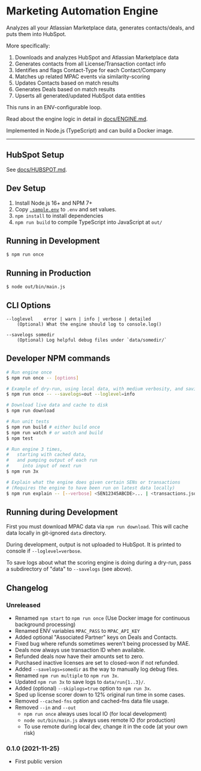 # Marketing Automation Engine

Analyzes all your Atlassian Marketplace data, generates contacts/deals, and puts them into HubSpot.

More specifically:

1. Downloads and analyzes HubSpot and Atlassian Marketplace data
2. Generates contacts from all License/Transaction contact info
3. Identifies and flags Contact-Type for each Contact/Company
4. Matches up related MPAC events via similarity-scoring
5. Updates Contacts based on match results
6. Generates Deals based on match results
7. Upserts all generated/updated HubSpot data entities

This runs in an ENV-configurable loop.

Read about the engine logic in detail in [docs/ENGINE.md](./docs/ENGINE.md).

Implemented in Node.js (TypeScript) and can build a Docker image.

---

## HubSpot Setup

See [docs/HUBSPOT.md](./docs/HUBSPOT.md).

## Dev Setup

1. Install Node.js 16+ and NPM 7+
2. Copy [`.sample.env`](./.sample.env) to `.env` and set values.
3. `npm install` to install dependencies
4. `npm run build` to compile TypeScript into JavaScript at `out/`


## Running in Development

    $ npm run once


## Running in Production

    $ node out/bin/main.js


## CLI Options

    --loglevel    error | warn | info | verbose | detailed
        (Optional) What the engine should log to console.log()

    --savelogs somedir
        (Optional) Log helpful debug files under `data/somedir/`

## Developer NPM commands

```sh
# Run engine once
$ npm run once -- [options]

# Example of dry-run, using local data, with medium verbosity, and saving engine logs to './data/out'
$ npm run once -- --savelogs=out --loglevel=info

# Download live data and cache to disk
$ npm run download

# Run unit tests
$ npm run build # either build once
$ npm run watch # or watch and build
$ npm test

# Run engine 3 times,
#   starting with cached data,
#   and pumping output of each run
#     into input of next run
$ npm run 3x

# Explain what the engine does given certain SENs or transactions
# (Requires the engine to have been run on latest data locally)
$ npm run explain -- [--verbose] <SEN12345ABCDE>... | <transactions.json>
```


## Running during Development

First you must download MPAC data via `npm run download`. This will cache data locally in git-ignored `data` directory.

During development, output is not uploaded to HubSpot. It is printed to console if `--loglevel=verbose`.

To save logs about what the scoring engine is doing during a dry-run, pass a subdirectory of "data" to `--savelogs` (see above).


## Changelog

### Unreleased

- Renamed `npm start` to `npm run once` (Use Docker image for continuous background processing)
- Renamed ENV variables `MPAC_PASS` to `MPAC_API_KEY`
- Added optional "Associated Partner" keys on Deals and Contacts.
- Fixed bug where refunds sometimes weren't being processed by MAE.
- Deals now always use transaction ID when available.
- Refunded deals now have their amounts set to zero.
- Purchased inactive licenses are set to closed-won if not refunded.
- Added `--savelogs=somedir` as the way to manually log debug files.
- Renamed `npm run multiple` to `npm run 3x`.
- Updated `npm run 3x` to save logs to `data/run{1..3}/`.
- Added (optional) `--skiplogs=true` option to `npm run 3x`.
- Sped up license scorer down to 12% original run time in some cases.
- Removed `--cached-fns` option and cached-fns data file usage.
- Removed `--in` and `--out`
  - `npm run once` always uses local IO (for local development)
  - `node out/bin/main.js` always uses remote IO (for production)
  - To use remote during local dev, change it in the code (at your own risk)

### 0.1.0 (2021-11-25)

- First public version
